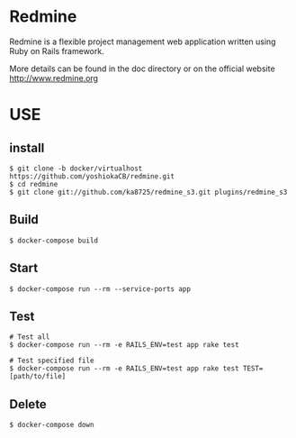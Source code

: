 # Redmine

Redmine is a flexible project management web application written using Ruby on Rails framework.

More details can be found in the doc directory or on the official website http://www.redmine.org

# USE

## install

```
$ git clone -b docker/virtualhost https://github.com/yoshiokaCB/redmine.git
$ cd redmine
$ git clone git://github.com/ka8725/redmine_s3.git plugins/redmine_s3
```

## Build

```
$ docker-compose build
```


## Start

```
$ docker-compose run --rm --service-ports app
```

## Test


```
# Test all
$ docker-compose run --rm -e RAILS_ENV=test app rake test

# Test specified file
$ docker-compose run --rm -e RAILS_ENV=test app rake test TEST=[path/to/file]
```

## Delete


```
$ docker-compose down
```